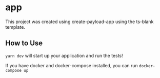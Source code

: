# app

This project was created using create-payload-app using the ts-blank template.

## How to Use

`yarn dev` will start up your application and run the tests!

If you have docker and docker-compose installed, you can run `docker-compose up`
